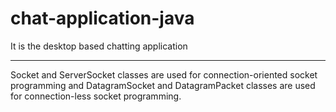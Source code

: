 # chat-application-java
 It is the desktop based chatting application
<!--  java socket programming -->
---------------------------------------------------------------------------------------------------------------------------------------------------------------------
Socket and ServerSocket classes are used for connection-oriented socket programming and DatagramSocket and DatagramPacket classes are used for connection-less socket programming.
